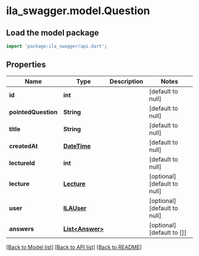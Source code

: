 # ila_swagger.model.Question

## Load the model package
```dart
import 'package:ila_swagger/api.dart';
```

## Properties
Name | Type | Description | Notes
------------ | ------------- | ------------- | -------------
**id** | **int** |  | [default to null]
**pointedQuestion** | **String** |  | [default to null]
**title** | **String** |  | [default to null]
**createdAt** | [**DateTime**](DateTime.md) |  | [default to null]
**lectureId** | **int** |  | [default to null]
**lecture** | [**Lecture**](Lecture.md) |  | [optional] [default to null]
**user** | [**ILAUser**](ILAUser.md) |  | [optional] [default to null]
**answers** | [**List&lt;Answer&gt;**](Answer.md) |  | [optional] [default to []]

[[Back to Model list]](../README.md#documentation-for-models) [[Back to API list]](../README.md#documentation-for-api-endpoints) [[Back to README]](../README.md)


